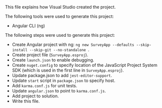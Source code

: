 This file explains how Visual Studio created the project.

The following tools were used to generate this project:
- Angular CLI (ng)

The following steps were used to generate this project:
- Create Angular project with ng: `ng new SurveyApp --defaults --skip-install --skip-git --no-standalone `.
- Create project file (`SurveyApp.esproj`).
- Create `launch.json` to enable debugging.
- Create `nuget.config` to specify location of the JavaScript Project System SDK (which is used in the first line in `SurveyApp.esproj`).
- Update package.json to add `jest-editor-support`.
- Update `start` script in `package.json` to specify host.
- Add `karma.conf.js` for unit tests.
- Update `angular.json` to point to `karma.conf.js`.
- Add project to solution.
- Write this file.
